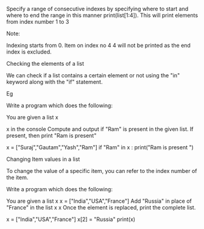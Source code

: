 
Specify a range of consecutive indexes by specifying where to start and where to end the range in this manner
print(list[1:4]).
This will print elements from index number 
1 to 3


Note:

Indexing starts from 0.
Item on index no 
4
4 will not be printed as the end index is excluded.





Checking the elements of a list

We can check if a list contains a certain element or not using the "in" keyword along with the "if" statement.

Eg

Write a program which does the following:

You are given a list x

x in the console Compute and output if "Ram" is present in the given list. If present, then print "Ram is present"

x = ["Suraj","Gautam","Yash","Ram"] if "Ram" in x : print("Ram is present ")



Changing Item values in a list


To change the value of a specific item, you can refer to the index number of the item.

Write a program which does the following:

You are given a list 
x
x = ["India","USA","France"]
Add "Russia" in place of "France" in the list 
x
x
Once the element is replaced, print the complete list.






x = ["India","USA","France"]
x[2] = "Russia"
print(x)
